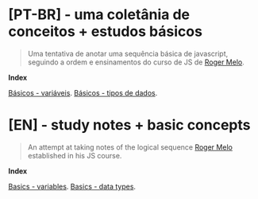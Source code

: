 


# [PT-BR] - uma coletânia de conceitos + estudos básicos
> Uma tentativa de anotar uma sequência básica de javascript, seguindo a ordem e ensinamentos do curso de JS de [Roger Melo](https://www.twitter.com/rogermelo). 

**Index**

[Básicos - variáveis](/back-to-basics/01-pt.md).
[Básicos - tipos de dados](/back-to-basics/02-pt.md).


# [EN] - study notes + basic concepts
> An attempt at taking notes of the logical sequence [Roger Melo](https://www.twitter.com/rogermelo) established in his JS course.

**Index**

[Basics - variables](/back-to-basics/01-eng.md).
[Basics - data types](/back-to-basics/02-eng.md).



